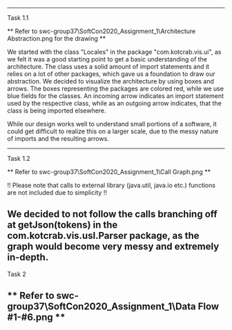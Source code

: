 -----------
Task 1.1

** Refer to swc-group37\SoftCon2020_Assignment_1\Architecture Abstraction.png for the drawing **

We started with the class "Locales" in the package "com.kotcrab.vis.ui",
as we felt it was a good starting point to get a basic understanding of the architecture.
The class uses a solid amount of import statements and it relies on a lot of other packages,
which gave us a foundation to draw our abstraction. We decided to visualize the architecture
by using boxes and arrows. The boxes representing the packages are colored red, while we
use blue fields for the classes.
An incoming arrow indicates an import statement used by the respective class, while as an outgoing arrow indicates,
that the class is being imported elsewhere.

While our design works well to understand small portions of a software, it could get difficult to realize this on a larger scale,
due to the messy nature of imports and the resulting arrows. 

-----------
Task 1.2

** Refer to swc-group37\SoftCon2020_Assignment_1\Call Graph.png **

!! Please note that calls to external library (java.util, java.io etc.) functions are not included due to simplicity !!

We decided to not follow the calls branching off at getJson(tokens) in the com.kotcrab.vis.usl.Parser package, as the graph
would become very messy and extremely in-depth.
-----------
Task 2

** Refer to swc-group37\SoftCon2020_Assignment_1\Data Flow #1-#6.png **
-----------